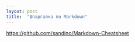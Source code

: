 ```yaml
---
layout: post
title:  "Шпаргалка по Markdown"
---
```


https://github.com/sandino/Markdown-Cheatsheet
